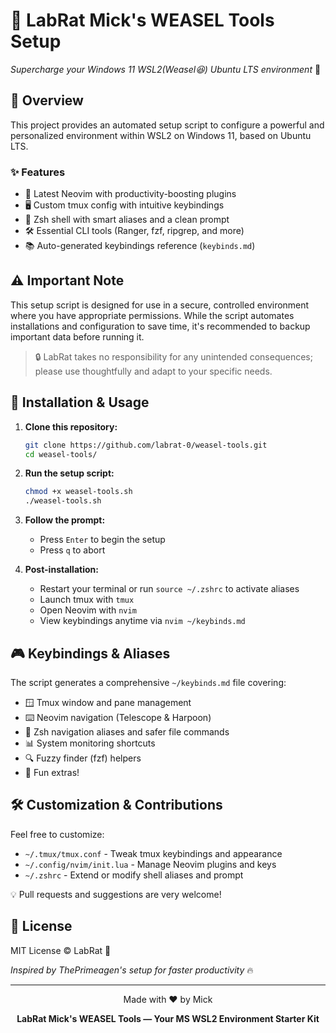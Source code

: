 # 🧪 LabRat Mick's WEASEL Tools Setup

*Supercharge your Windows 11 WSL2(Weasel😆) Ubuntu LTS environment* 🚀

## 🎯 Overview

This project provides an automated setup script to configure a powerful and personalized environment within WSL2 on Windows 11, based on Ubuntu LTS.

### ✨ Features

- 📝 Latest Neovim with productivity-boosting plugins
- 🖥️ Custom tmux config with intuitive keybindings
- 🐚 Zsh shell with smart aliases and a clean prompt
- 🛠️ Essential CLI tools (Ranger, fzf, ripgrep, and more)
- 📚 Auto-generated keybindings reference (`keybinds.md`)

## ⚠️ Important Note

This setup script is designed for use in a secure, controlled environment where you have appropriate permissions. While the script automates installations and configuration to save time, it's recommended to backup important data before running it.

> 🔒 LabRat takes no responsibility for any unintended consequences; please use thoughtfully and adapt to your specific needs.

## 🚀 Installation & Usage

1. **Clone this repository:**
   ```bash
   git clone https://github.com/labrat-0/weasel-tools.git
   cd weasel-tools/
   ```

2. **Run the setup script:**
  
   ```bash
   chmod +x weasel-tools.sh
   ./weasel-tools.sh
   ```

4. **Follow the prompt:**
   - Press `Enter` to begin the setup
   - Press `q` to abort

5. **Post-installation:**
   - Restart your terminal or run `source ~/.zshrc` to activate aliases
   - Launch tmux with `tmux`
   - Open Neovim with `nvim`
   - View keybindings anytime via `nvim ~/keybinds.md`

## 🎮 Keybindings & Aliases

The script generates a comprehensive `~/keybinds.md` file covering:

- 🪟 Tmux window and pane management
- ⌨️ Neovim navigation (Telescope & Harpoon)
- 📁 Zsh navigation aliases and safer file commands
- 📊 System monitoring shortcuts
- 🔍 Fuzzy finder (fzf) helpers
- 🎨 Fun extras!

## 🛠️ Customization & Contributions

Feel free to customize:

- `~/.tmux/tmux.conf` - Tweak tmux keybindings and appearance
- `~/.config/nvim/init.lua` - Manage Neovim plugins and keys
- `~/.zshrc` - Extend or modify shell aliases and prompt

💡 Pull requests and suggestions are very welcome!

## 📜 License

MIT License © LabRat 🐀

*Inspired by ThePrimeagen's setup for faster productivity* 🔥

---

<div align="center">

Made with ❤️ by Mick

**LabRat Mick's WEASEL Tools — Your MS WSL2 Environment Starter Kit**

</div>
